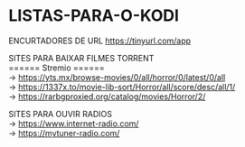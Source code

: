 # LISTAS-PARA-O-KODI

ENCURTADORES DE URL
https://tinyurl.com/app

SITES PARA BAIXAR FILMES TORRENT
<br>
====== Stremio ======
<br>
-> https://yts.mx/browse-movies/0/all/horror/0/latest/0/all
<br>
-> https://1337x.to/movie-lib-sort/Horror/all/score/desc/all/1/
<br>
-> https://rarbgproxied.org/catalog/movies/Horror/2/


SITES PARA OUVIR RADIOS
<br>
-> https://www.internet-radio.com/
<br>
-> https://mytuner-radio.com/

